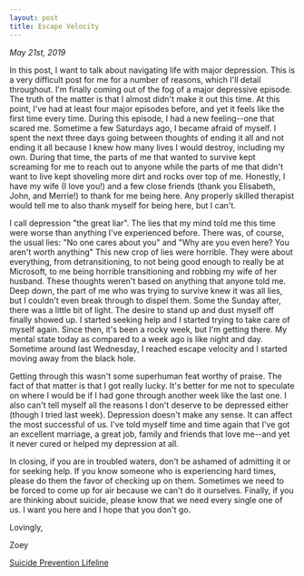 ```yaml
---
layout: post
title: Escape Velocity
---
```


*May 21st, 2019*

In this post, I want to talk about navigating life with major depression. This is a very difficult post for me for a number of reasons, which I'll detail throughout. I'm finally coming out of the fog of a major depressive episode. The truth of the matter is that I almost didn't make it out this time. At this point, I've had at least four major episodes before, and yet it feels like the first time every time. During this episode, I had a new feeling--one that scared me. Sometime a few Saturdays ago, I became afraid of myself. I spent the next three days going between thoughts of ending it all and not ending it all because I knew how many lives I would destroy, including my own. During that time, the parts of me that wanted to survive kept screaming for me to reach out to anyone while the parts of me that didn't want to live kept shoveling more dirt and rocks over top of me. Honestly, I have my wife (I love you!) and a few close friends (thank you Elisabeth, John, and Merrie!) to thank for me being here. Any properly skilled therapist would tell me to also thank myself for being here, but I can't.

I call depression "the great liar". The lies that my mind told me this time were worse than anything I've experienced before. There was, of course, the usual lies: "No one cares about you" and "Why are you even here? You aren't worth anything" This new crop of lies were horrible. They were about everything, from detransitioning, to not being good enough to really be at Microsoft, to me being horrible transitioning and robbing my wife of her husband. These thoughts weren't based on anything that anyone told me. Deep down, the part of me who was trying to survive knew it was all lies, but I couldn't even break through to dispel them. Some the Sunday after, there was a little bit of light. The desire to stand up and dust myself off finally showed up. I started seeking help and I started trying to take care of myself again. Since then, it's been a rocky week, but I'm getting there. My mental state today as compared to a week ago is like night and day. Sometime around last Wednesday, I reached escape velocity and I started moving away from the black hole.

Getting through this wasn't some superhuman feat worthy of praise. The fact of that matter is that I got really lucky. It's better for me not to speculate on where I would be if I had gone through another week like the last one. I also can't tell myself all the reasons I don't deserve to be depressed either (though I tried last week). Depression doesn't make any sense. It can affect the most successful of us. I've told myself time and time again that I've got an excellent marriage, a great job, family and friends that love me--and yet it never cured or helped my depression at all.

In closing, if you are in troubled waters, don't be ashamed of admitting it or for seeking help. If you know someone who is experiencing hard times, please do them the favor of checking up on them. Sometimes we need to be forced to come up for air because we can't do it ourselves. Finally, if you are thinking about suicide, please know that we need every single one of us. I want you here and I hope that you don't go.

Lovingly,

Zoey

[Suicide Prevention Lifeline](http://suicidepreventionlifeline.org/)